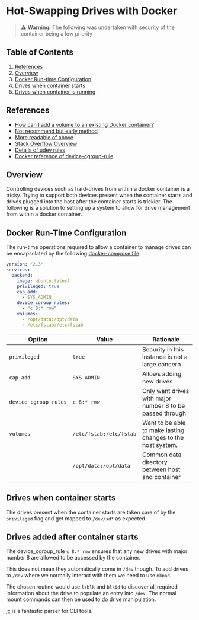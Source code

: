 # Hot-Swapping Drives with Docker

> :warning: **Warning:** The following was undertaken with security of the container being a low priority

## Table of Contents

1. [References](#references)
2. [Overview](#overview)
3. [Docker Run-time Configuration](#configuration)
4. [Drives when container starts](#starting)
5. [Drives when container is running](#running)

## <a name="references"></a> References

- [How can I add a volume to an existing Docker container?](https://stackoverflow.com/questions/28302178/how-can-i-add-a-volume-to-an-existing-docker-container)
- [Not recommend but early method](https://jpetazzo.github.io/2015/01/13/docker-mount-dynamic-volumes/)
- [More readable of above](https://medium.com/kokster/mount-volumes-into-a-running-container-65a967bee3b5)
- [Stack Overflow Overview](https://stackoverflow.com/questions/24225647/docker-a-way-to-give-access-to-a-host-usb-or-serial-device)
- [Details of udev rules](http://marc.merlins.org/perso/linux/post*2018-12-20_Accessing-USB-Devices-In-Docker-_ttyUSB0*-dev-bus-usb-_-for-fastboot_-adb_-without-using-privileged.html)
- [Docker reference of device-cgroup-rule](https://docs.docker.com/engine/reference/commandline/create/#dealing-with-dynamically-created-devices---device-cgroup-rule)

## <a name="overview"></a> Overview

Controlling devices such as hard-drives from within a docker container is a tricky. Trying to support both devices present when the container starts and drives plugged into the host after the container starts is trickier. The following is a solution to setting up a system to allow for drive management from within a docker container.

## <a name="configuration"></a> Docker Run-Time Configuration

The run-time operations required to allow a container to manage drives can be encapsulated by the following [docker-compose file](docker-compose.yml):

```yaml
version: "2.3"
services:
  backend:
    image: ubuntu:latest
    privileged: true
    cap_add:
      - SYS_ADMIN
    device_cgroup_rules:
      - "c 8:* rmw"
    volumes:
      - /opt/data:/opt/data
      - /etc/fstab:/etc/fstab
```

| Option                | Value                   | Rationale                                                   |
| --------------------- | ----------------------- | ----------------------------------------------------------- |
| `privileged`          | `true`                  | Security in this instance is not a large concern            |
| `cap_add`             | `SYS_ADMIN`             | Allows adding new drives                                    |
| `device_cgroup_rules` | `c 8:* rmw`             | Only want drives with major number 8 to be passed through   |
| `volumes`             | `/etc/fstab:/etc/fstab` | Want to be able to make lasting changes to the host system. |
|                       | `/opt/data:/opt/data`   | Common data directory between host and container            |

## <a name="starting"></a> Drives when container starts

The drives present when the container starts are taken care of by the `privileged` flag and get mapped to `/dev/sd*` as expected.

## <a name="running"></a> Drives added after container starts

The device_cgroup_rule `c 8:* rmw` ensures that any new drives with major number 8 are allowed to be accessed by the container.

This does not mean they automatically come in `/dev` though. To add drives to `/dev` where we normally interact with them we need to use `mknod`.

The chosen routine would use `lsblk` and `blkid` to discover all required information about the drive to populate an entry into `/dev`.
The normal mount commands can then be used to do drive manipulation.

[jc](https://github.com/kellyjonbrazil/jc) is a fantastic parser for CLI tools.

